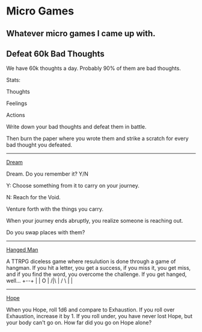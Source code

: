 # Micro Games

Whatever micro games I came up  with.
---

## Defeat 60k Bad Thoughts

We have 60k thoughts a day. Probably 90% of them are bad thoughts.

Stats:

Thoughts

Feelings

Actions

Write down your bad thoughts and defeat them in battle. 

Then burn the paper where you wrote them and strike a scratch for every bad thought you defeated.

---

[Dream](https://twitter.com/TheGiftOfGabes/status/1473576956184698882)

Dream. Do you remember it? Y/N

Y: Choose something from it to carry on your journey.

N: Reach for the Void.

Venture forth with the things you carry.

When your journey ends abruptly, you realize someone is reaching out.

Do you swap places with them?

---

[Hanged Man](https://twitter.com/TheGiftOfGabes/status/1473312997611298819)

A TTRPG diceless game where resulution is done through a game of hangman. If you hit a letter, you get a success, if you miss it, you get miss, and if you find the word, you overcome the challenge. If you get hanged, well...
+--+
| |
O |
/|\ |
/ \ |
|

---

[Hope](https://twitter.com/TheGiftOfGabes/status/1467558567570034688)

When you Hope, roll 1d6 and compare to Exhaustion. If you roll over Exhaustion, increase it by 1. If you roll under, you have never lost Hope, but your body can't go on. How far did you go on Hope alone?
